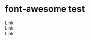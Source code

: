 <link href="//netdna.bootstrapcdn.com/font-awesome/4.0.3/css/font-awesome.css" rel="stylesheet">

# font-awesome test

<i class="fa-thin fa-cup-togo" style="font-size:24px"></i> Link  
<i class="fa-thin fa-elephant" style="font-size:24px"></i> Link  
<i class="fa-thin fa-robot" style="font-size:24px"></i> Link
